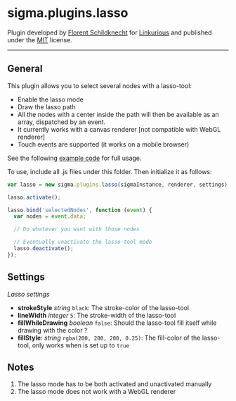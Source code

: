 sigma.plugins.lasso
==================

Plugin developed by [Florent Schildknecht](https://github.com/Flo-Schield-Bobby) for [Linkurious](https://github.com/Linkurious) and published under the [MIT](LICENSE) license.

---
## General
This plugin allows you to select several nodes with a lasso-tool:
- Enable the lasso mode
- Draw the lasso path
- All the nodes with a center inside the path will then be available as an array, dispatched by an event.
- It currently works with a canvas renderer [not compatible with WebGL renderer]
- Touch events are supported (it works on a mobile browser)

See the following [example code](../../examples/lasso.html) for full usage.

To use, include all .js files under this folder. Then initialize it as follows:

````javascript
var lasso = new sigma.plugins.lasso(sigmaInstance, renderer, settings);

lasso.activate();

lasso.bind('selectedNodes', function (event) {
  var nodes = event.data;

  // Do whatever you want with those nodes

  // Eventually unactivate the lasso-tool mode
  lasso.deactivate();
});
````

## Settings

*Lasso settings*

* **strokeStyle** *string* `black`: The stroke-color of the lasso-tool
* **lineWidth** *integer* `5`: The stroke-width of the lasso-tool
* **fillWhileDrawing** *boolean* `false`: Should the lasso-tool fill itself while drawing with the <fillStyle> color ?
* **fillStyle**: *string* `rgba(200, 200, 200, 0.25)`: The fill-color of the lasso-tool, only works when <fillWhileDrawing> is set up to `true`

## Notes
1. The lasso mode has to be both activated and unactivated manually
2. The lasso mode does not work with a WebGL renderer

